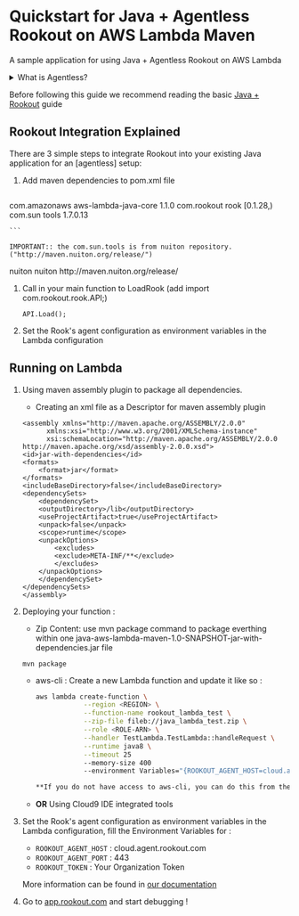 # Quickstart for Java + Agentless Rookout on AWS Lambda Maven

A sample application for using Java + Agentless Rookout on AWS Lambda
<details>
<summary>What is Agentless?</summary>
<p>
Instead of having to install your own Agent own the machine you are running the code from,
you can use one of our hosted Agents and just tell the Rook to connect to it.<br/>
For more information you can see <a href="https://docs.rookout.com/docs/installation-agent-remote.html">our documentation</a>
</p>
</details>


Before following this guide we recommend reading the basic [Java + Rookout] guide


## Rookout Integration Explained

There are 3 simple steps to integrate Rookout into your existing Java application for an [agentless] setup:

1. Add maven dependencies to pom.xml file 
	```
<dependencies>
    <dependency>
      <groupId>com.amazonaws</groupId>
      <artifactId>aws-lambda-java-core</artifactId>
      <version>1.1.0</version>
    </dependency>
    <dependency>
	  <groupId>com.rookout</groupId>
	  <artifactId>rook</artifactId>
	  <version>[0.1.28,)</version>
	</dependency>
	<dependency>
	  <groupId>com.sun</groupId>
	  <artifactId>tools</artifactId>
	  <version>1.7.0.13</version>
	</dependency>
</dependencies>

	```
	
	IMPORTANT:: the com.sun.tools is from nuiton repository. ("http://maven.nuiton.org/release/")

<repositories>
    <repository>
        <id>nuiton</id>
        <name>nuiton</name>
        <url>http://maven.nuiton.org/release/</url>
    </repository>
</repositories>

1. Call in your main function to LoadRook (add import com.rookout.rook.API;)
	```
	API.Load();
	```

1. Set the Rook's agent configuration as environment variables in the Lambda configuration


## Running on Lambda
1. Using maven assembly plugin to package all dependencies.
	- Creating an xml file as a Descriptor for maven assembly plugin

	```
	<assembly xmlns="http://maven.apache.org/ASSEMBLY/2.0.0"
          xmlns:xsi="http://www.w3.org/2001/XMLSchema-instance"
          xsi:schemaLocation="http://maven.apache.org/ASSEMBLY/2.0.0 http://maven.apache.org/xsd/assembly-2.0.0.xsd">
	<id>jar-with-dependencies</id>
	<formats>
		<format>jar</format>
	</formats>
	<includeBaseDirectory>false</includeBaseDirectory>
	<dependencySets>
		<dependencySet>
		<outputDirectory>/lib</outputDirectory>
		<useProjectArtifact>true</useProjectArtifact>
		<unpack>false</unpack>
		<scope>runtime</scope>
		<unpackOptions>
			<excludes>
			<exclude>META-INF/**</exclude>
			</excludes>
		</unpackOptions>
		</dependencySet>
	</dependencySets>
	</assembly>
	```

1. Deploying your function : 
    - Zip Content: use mvn package command to package everthing within one java-aws-lambda-maven-1.0-SNAPSHOT-jar-with-dependencies.jar file

	```
	mvn package
	```
	
    - aws-cli : Create a new Lambda function and update it like so :
        ```bash
        aws lambda create-function \
                    --region <REGION> \
                    --function-name rookout_lambda_test \
                    --zip-file fileb://java_lambda_test.zip \
                    --role <ROLE-ARN> \
                    --handler TestLambda.TestLambda::handleRequest \
                    --runtime java8 \
					--timeout 25 
					--memory-size 400 
                    --environment Variables="{ROOKOUT_AGENT_HOST=cloud.agent.rookout.com,ROOKOUT_AGENT_PORT=443,ROOKOUT_ROOK_TAGS=lambda,ROOKOUT_TOKEN=<org_token>}"```

        **If you do not have access to aws-cli, you can do this from the [AWS console](https://console.aws.amazon.com/lambda/home/functions) and follow the [Amazon Documentation](https://docs.aws.amazon.com/lambda/latest/dg/get-started-create-function.html)**

    - **OR** Using Cloud9 IDE integrated tools

1. Set the Rook's agent configuration as environment variables in the Lambda configuration, fill the Environment Variables for :
    - `ROOKOUT_AGENT_HOST` : cloud.agent.rookout.com
    - `ROOKOUT_AGENT_PORT` : 443
    - `ROOKOUT_TOKEN` : Your Organization Token
    
    More information can be found in [our documentation](https://docs.rookout.com/docs/installation-agent-remote.html)

1. Go to [app.rookout.com](https://app.rookout.com) and start debugging !

[Java + Rookout]: https://docs.rookout.com/docs/installation-java.html
